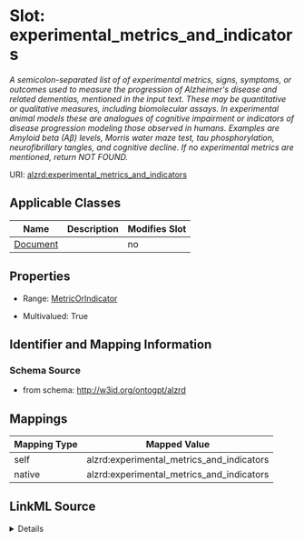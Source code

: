 

# Slot: experimental_metrics_and_indicators


_A semicolon-separated list of of experimental metrics, signs, symptoms, or outcomes used to measure the progression of Alzheimer's disease and related dementias, mentioned in the input text. These may be quantitative or qualitative measures, including biomolecular assays. In experimental animal models these are analogues of cognitive impairment or indicators of disease progression modeling those observed in humans. Examples are Amyloid beta (Aβ) levels, Morris water maze test, tau phosphorylation, neurofibrillary tangles, and cognitive decline. If no experimental metrics are mentioned, return NOT FOUND._



URI: [alzrd:experimental_metrics_and_indicators](http://w3id.org/ontogpt/alzrdexperimental_metrics_and_indicators)



<!-- no inheritance hierarchy -->





## Applicable Classes

| Name | Description | Modifies Slot |
| --- | --- | --- |
| [Document](Document.md) |  |  no  |







## Properties

* Range: [MetricOrIndicator](MetricOrIndicator.md)

* Multivalued: True





## Identifier and Mapping Information







### Schema Source


* from schema: http://w3id.org/ontogpt/alzrd




## Mappings

| Mapping Type | Mapped Value |
| ---  | ---  |
| self | alzrd:experimental_metrics_and_indicators |
| native | alzrd:experimental_metrics_and_indicators |




## LinkML Source

<details>
```yaml
name: experimental_metrics_and_indicators
description: A semicolon-separated list of of experimental metrics, signs, symptoms,
  or outcomes used to measure the progression of Alzheimer's disease and related dementias,
  mentioned in the input text. These may be quantitative or qualitative measures,
  including biomolecular assays. In experimental animal models these are analogues
  of cognitive impairment or indicators of disease progression modeling those observed
  in humans. Examples are Amyloid beta (Aβ) levels, Morris water maze test, tau phosphorylation,
  neurofibrillary tangles, and cognitive decline. If no experimental metrics are mentioned,
  return NOT FOUND.
from_schema: http://w3id.org/ontogpt/alzrd
rank: 1000
alias: experimental_metrics_and_indicators
owner: Document
domain_of:
- Document
range: MetricOrIndicator
multivalued: true

```
</details>